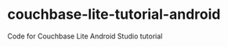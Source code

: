 couchbase-lite-tutorial-android
===============================

Code for Couchbase Lite Android Studio tutorial
